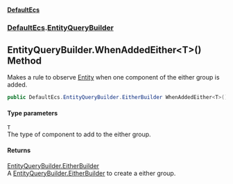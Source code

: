 #### [DefaultEcs](./index.md 'index')
### [DefaultEcs](./DefaultEcs.md 'DefaultEcs').[EntityQueryBuilder](./DefaultEcs-EntityQueryBuilder.md 'DefaultEcs.EntityQueryBuilder')
## EntityQueryBuilder.WhenAddedEither&lt;T&gt;() Method
Makes a rule to observe [Entity](./DefaultEcs-Entity.md 'DefaultEcs.Entity') when one component of the either group is added.  
```csharp
public DefaultEcs.EntityQueryBuilder.EitherBuilder WhenAddedEither<T>();
```
#### Type parameters
<a name='DefaultEcs-EntityQueryBuilder-WhenAddedEither-T-()-T'></a>
`T`  
The type of component to add to the either group.  
  
#### Returns
[EntityQueryBuilder.EitherBuilder](./DefaultEcs-EntityQueryBuilder-EitherBuilder.md 'DefaultEcs.EntityQueryBuilder.EitherBuilder')  
A [EntityQueryBuilder.EitherBuilder](./DefaultEcs-EntityQueryBuilder-EitherBuilder.md 'DefaultEcs.EntityQueryBuilder.EitherBuilder') to create a either group.  
